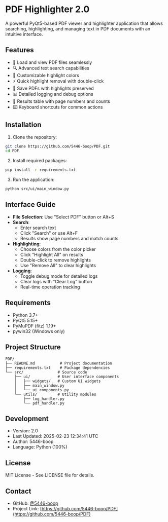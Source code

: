 # PDF Highlighter 2.0

A powerful PyQt5-based PDF viewer and highlighter application that allows searching, highlighting, and managing text in PDF documents with an intuitive interface.

## Features
- 📄 Load and view PDF files seamlessly
- 🔍 Advanced text search capabilities
- 🎨 Customizable highlight colors
- ⚡ Quick highlight removal with double-click
- 💾 Save PDFs with highlights preserved
- 📊 Detailed logging and debug options
- 🎯 Results table with page numbers and counts
- ⌨️ Keyboard shortcuts for common actions

## Installation

1. Clone the repository:
```bash
git clone https://github.com/5446-boop/PDF.git
cd PDF
```

2. Install required packages:
```bash
pip install -r requirements.txt
```

3. Run the application:
```bash
python src/ui/main_window.py
```

## Interface Guide
- **File Selection**: Use "Select PDF" button or Alt+S
- **Search**: 
  - Enter search text
  - Click "Search" or use Alt+F
  - Results show page numbers and match counts
- **Highlighting**:
  - Choose colors from the color picker
  - Click "Highlight All" on results
  - Double-click to remove highlights
  - Use "Remove All" to clear highlights
- **Logging**:
  - Toggle debug mode for detailed logs
  - Clear logs with "Clear Log" button
  - Real-time operation tracking

## Requirements
- Python 3.7+
- PyQt5 5.15+
- PyMuPDF (fitz) 1.19+
- pywin32 (Windows only)

## Project Structure
```
PDF/
├── README.md           # Project documentation
├── requirements.txt    # Package dependencies
└── src/               # Source code
    ├── ui/            # User interface components
    │   ├── widgets/   # Custom UI widgets
    │   ├── main_window.py
    │   └── ui_components.py
    └── utils/         # Utility modules
        ├── log_handler.py
        └── pdf_handler.py
```

## Development
- Version: 2.0
- Last Updated: 2025-02-23 12:34:41 UTC
- Author: 5446-boop
- Language: Python (100%)

## License
MIT License - See LICENSE file for details.

## Contact
- GitHub: [@5446-boop](https://github.com/5446-boop)
- Project Link: [https://github.com/5446-boop/PDF](https://github.com/5446-boop/PDF)